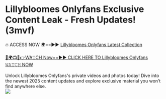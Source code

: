 # Lillybloomes Onlyfans Exclusive Content Leak - Fresh Updates! (3mvf)

🔥 ACCESS NOW 🌍==►► <a href="https://tinyurl.com/kvy9nzfs" rel="nofollow">Lillybloomes Onlyfans Latest Collection</a>
<br><br>
[🔴🌍📺📱👉WA𝚃CH Now==►► CLICK HERE TO Lillybloomes Onlyfans 𝚆𝙰𝚃𝙲𝙷 NOW](https://tinyurl.com/kvy9nzfs)
<br><br>
Unlock Lillybloomes Onlyfans's private videos and photos today! Dive into the newest 2025 content updates and explore exclusive material you won’t find anywhere else.
<br>
<a href="https://tinyurl.com/kvy9nzfs" rel="nofollow" data-target="animated-image.originalLink"><img src="https://camo.githubusercontent.com/8a4f000d20f83aca3bf7ec5f350d767afa0574a8a352519fd8cfa583a6f93a33/68747470733a2f2f692e696d6775722e636f6d2f644a486b345a712e676966" data-canonical-src="https://i.imgur.com/dJHk4Zq.gif" style="max-width: 100%; display: inline-block;" data-target="animated-image.originalImage"></a>
<br>
